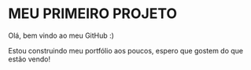 # MEU PRIMEIRO PROJETO

Olá, bem vindo ao meu GitHub :)

Estou construindo meu portfólio aos poucos, espero que gostem do que estão vendo!
